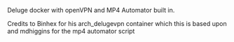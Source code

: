 Deluge docker with openVPN and MP4 Automator built in.

Credits to Binhex for his arch_delugevpn container which this is based upon and mdhiggins for the mp4 automator script